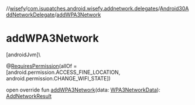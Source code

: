 //[wisefy](../../../index.md)/[com.isupatches.android.wisefy.addnetwork.delegates](../index.md)/[Android30AddNetworkDelegate](index.md)/[addWPA3Network](add-w-p-a3-network.md)

# addWPA3Network

[androidJvm]\

@[RequiresPermission](https://developer.android.com/reference/kotlin/androidx/annotation/RequiresPermission.html)(allOf = [android.permission.ACCESS_FINE_LOCATION, android.permission.CHANGE_WIFI_STATE])

open override fun [addWPA3Network](add-w-p-a3-network.md)(data: [WPA3NetworkData](../../com.isupatches.android.wisefy.addnetwork.entities/-w-p-a3-network-data/index.md)): [AddNetworkResult](../../com.isupatches.android.wisefy.addnetwork.entities/-add-network-result/index.md)
